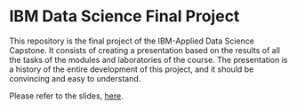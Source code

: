 # IBM Data Science Final Project

This repository is the final project of the IBM-Applied Data Science Capstone.
It consists of creating a presentation based on the results of all the tasks of the modules and laboratories of the course. The presentation is a history of the entire development of this project, and it should be convincing and easy to understand.

Please refer to the slides, [here](https://github.com/davidcamilo0710/Applied_Data_Science_Capstone/blob/master/IBM_Data_Science_Final_Project_Slides.pdf).
